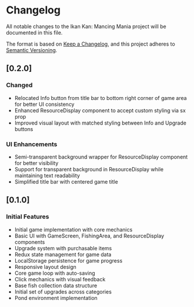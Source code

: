 # Changelog

All notable changes to the Ikan Kan: Mancing Mania project will be documented in this file.

The format is based on [Keep a Changelog](https://keepachangelog.com/en/1.0.0/),
and this project adheres to [Semantic Versioning](https://semver.org/spec/v2.0.0.html).

## [0.2.0]

### Changed

- Relocated Info button from title bar to bottom right corner of game area for better UI consistency
- Enhanced ResourceDisplay component to accept custom styling via sx prop
- Improved visual layout with matched styling between Info and Upgrade buttons

### UI Enhancements

- Semi-transparent background wrapper for ResourceDisplay component for better visibility
- Support for transparent background in ResourceDisplay while maintaining text readability
- Simplified title bar with centered game title

## [0.1.0]

### Initial Features

- Initial game implementation with core mechanics
- Basic UI with GameScreen, FishingArea, and ResourceDisplay components
- Upgrade system with purchasable items
- Redux state management for game data
- LocalStorage persistence for game progress
- Responsive layout design
- Core game loop with auto-saving
- Click mechanics with visual feedback
- Base fish collection data structure
- Initial set of upgrades across categories
- Pond environment implementation
